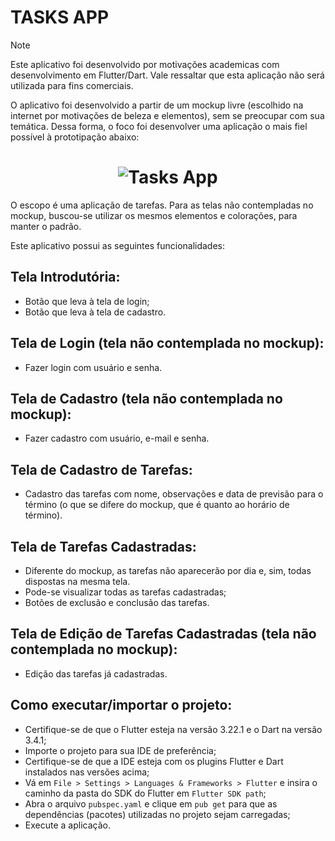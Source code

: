<h1>TASKS APP</h1>

> [!NOTE]
>Este aplicativo foi desenvolvido por motivações academicas com desenvolvimento em Flutter/Dart. Vale ressaltar que esta aplicação não será utilizada para fins comerciais.

O aplicativo foi desenvolvido a partir de um mockup livre (escolhido na internet por motivações de beleza e elementos), sem se preocupar com sua temática. 
Dessa forma, o foco foi desenvolver uma aplicação o mais fiel possível à prototipação abaixo:

<h1 align="center"><img alt="Tasks App" title="#TasksApp" src="/images/4206574.jpg" /></h1>

O escopo é uma aplicação de tarefas. Para as telas não contempladas no mockup, buscou-se utilizar os mesmos elementos e colorações, para manter o padrão.

Este aplicativo possui as seguintes funcionalidades:

## Tela Introdutória:
- Botão que leva à tela de login;
- Botão que leva à tela de cadastro.

## Tela de Login (tela não contemplada no mockup):
- Fazer login com usuário e senha.

## Tela de Cadastro (tela não contemplada no mockup):
- Fazer cadastro com usuário, e-mail e senha.

## Tela de Cadastro de Tarefas:
- Cadastro das tarefas com nome, observações e data de previsão para o término (o que se difere do mockup, que é quanto ao horário de término).

## Tela de Tarefas Cadastradas:
- Diferente do mockup, as tarefas não aparecerão por dia e, sim, todas dispostas na mesma tela.
- Pode-se visualizar todas as tarefas cadastradas;
- Botões de exclusão e conclusão das tarefas.

## Tela de Edição de Tarefas Cadastradas (tela não contemplada no mockup):
- Edição das tarefas já cadastradas.

## Como executar/importar o projeto:
- Certifique-se de que o Flutter esteja na versão 3.22.1 e o Dart na versão 3.4.1;
- Importe o projeto para sua IDE de preferência;
- Certifique-se de que a IDE esteja com os plugins Flutter e Dart instalados nas versões acima;
- Vá em `File > Settings > Languages & Frameworks > Flutter` e insira o caminho da pasta do SDK do Flutter em `Flutter SDK path`;
- Abra o arquivo `pubspec.yaml` e clique em `pub get` para que as dependências (pacotes) utilizadas no projeto sejam carregadas;
- Execute a aplicação.
